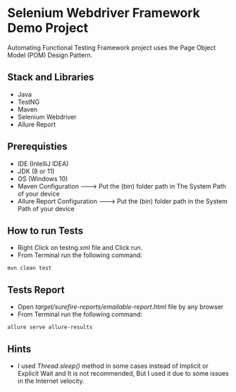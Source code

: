# Selenium Webdriver Framework Demo Project
Automating Functional Testing Framework project uses the Page Object Model (POM) Design Pattern.

## Stack and Libraries
- Java
- TestNG
- Maven
- Selenium Webdriver
- Allure Report

## Prerequisties
- IDE (IntelliJ IDEA)
- JDK (8 or 11)
- OS (Windows 10)
- Maven Configuration ---> Put the (bin) folder path in The System Path of your device
- Allure Report Configuration ---> Put the (bin) folder path in the System Path of your device

## How to run Tests
- Right Click on testng.xml file and Click run.
- From Terminal run the following command:
```
mvn clean test
```

## Tests Report
- Open *target/surefire-reports/emailable-report.html* file by any browser
- From Terminal run the following command:
```
allure serve allure-results
```

## Hints
- I used *Thread.sleep()* method in some cases instead of Implicit or Explicit Wait and It is not recommended,
But I used it due to some issues in the Internet velocity.

